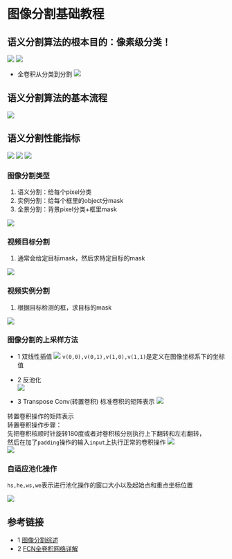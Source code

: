# 图像分割基础教程
## 语义分割算法的根本目的：像素级分类！
![](./images/语义分割算法的基础概念.png)
![](./images/像素级分类.png)

* 全卷积从分类到分割
![](./images/全卷积分类到分割.png)
  

## 语义分割算法的基本流程
![](./images/语义分割算法的基本流程.png)  
  
## 语义分割性能指标
![](./images/语义分割性能指标.png)
![](./images/语义分割性能指标mAcc.png)
![](./images/语义分割性能指标mIoU.png)

### 图像分割类型
1. 语义分割：给每个pixel分类
2. 实例分割：给每个框里的object分mask
3. 全景分割：背景pixel分类+框里mask  

![](./images/图像分割的类型.png)

### 视频目标分割
1. 通常会给定目标mask，然后求特定目标的mask

![](./images/视频目标分割.png)

### 视频实例分割
1. 根据目标检测的框，求目标的mask

![](./images/视频实例分割.png)

### 图像分割的上采样方法
* 1 双线性插值
![](./images/双线性插值.png)
`v(0,0),v(0,1),v(1,0),v(1,1)`是定义在图像坐标系下的坐标值
* 2 反池化  
![](./images/on_pooling.png)

* 3 Transpose Conv(转置卷积)
标准卷积的矩阵表示
  ![](./images/卷积操作的矩阵表示.png)
  
转置卷积操作的矩阵表示  
转置卷积操作步骤：  
先把卷积核顺时针旋转180度或者对卷积核分别执行上下翻转和左右翻转，  
然后在加了`padding`操作的输入`input`上执行正常的卷积操作
![](./images/Transpose_Conv操作.png)  
![](./images/Transpose_Conv.png)

### 自适应池化操作
`hs,he,ws,we`表示进行池化操作的窗口大小以及起始点和重点坐标位置  

![](images/adaptive_pool.png)

## 参考链接
* 1 [图像分割综述](https://aistudio.baidu.com/aistudio/education/preview/1838052)
* 2 [FCN全卷积网络详解](https://aistudio.baidu.com/aistudio/education/preview/756664)


